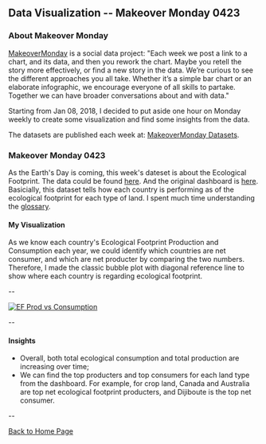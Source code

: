 <head>
  <!-- Global site tag (gtag.js) - Google Analytics -->
<script async src="https://www.googletagmanager.com/gtag/js?id=UA-112502179-1"></script>
<script>
  window.dataLayer = window.dataLayer || [];
  function gtag(){dataLayer.push(arguments);}
  gtag('js', new Date());

  gtag('config', 'UA-112502179-1');
</script>
</head>


## Data Visualization -- Makeover Monday 0423

### About Makeover Monday

[MakeoverMonday](http://www.makeovermonday.co.uk/) is a social data project:
"Each week we post a link to a chart, and its data, and then you rework the chart.
Maybe you retell the story more effectively, or find a new story in the data.
We’re curious to see the different approaches you all take. Whether it’s a simple bar chart or an elaborate infographic, we encourage everyone of all skills to partake.
Together we can have broader conversations about and with data."

Starting from Jan 08, 2018, I decided to put aside one hour on Monday weekly to create some visualization and find some insights from the data.

The datasets are published each week at: [MakeoverMonday Datasets](http://www.makeovermonday.co.uk/data/).

### Makeover Monday 0423

As the Earth's Day is coming, this week's dateset is about the Ecological Footprint. The data could be found [here](https://data.world/makeovermonday/2018w17-ecological-footprint-per-capita). And the original dashboard is [here](http://data.footprintnetwork.org/#/compareCountries?cn=all&type=EFCpc&yr=2013).
Basicially, this dataset tells how each country is performing as of the ecological footprint for each type of land. I spent much time understanding the [glossary](https://www.footprintnetwork.org/resources/glossary/). 

#### My Visualization

As we know each country's Ecological Footprint Production and Consumption each year, we could identify which countries are net consumer, and which are net producter by comparing the two numbers.
Therefore, I made the classic bubble plot with diagonal reference line to show where each country is regarding ecological footprint.  


--  
<div class='tableauPlaceholder' id='viz1524537370420' style='position: relative'>
<noscript><a href='#'>
  <img alt='EF Prod vs Consumption ' src='https:&#47;&#47;public.tableau.com&#47;static&#47;images&#47;Ma&#47;MakeOverMonday0423&#47;EFProdvsConsumption&#47;1_rss.png' style='border: none' />
</a></noscript>
<object class='tableauViz'  style='display:none;'>
  <param name='host_url' value='https%3A%2F%2Fpublic.tableau.com%2F' /> 
  <param name='embed_code_version' value='3' /> 
  <param name='site_root' value='' />
  <param name='name' value='MakeOverMonday0423&#47;EFProdvsConsumption' />
  <param name='tabs' value='no' />
  <param name='toolbar' value='yes' />
  <param name='static_image' value='https:&#47;&#47;public.tableau.com&#47;static&#47;images&#47;Ma&#47;MakeOverMonday0423&#47;EFProdvsConsumption&#47;1.png' /> 
  <param name='animate_transition' value='yes' />
  <param name='display_static_image' value='yes' />
  <param name='display_spinner' value='yes' />
  <param name='display_overlay' value='yes' />
  <param name='display_count' value='yes' />
  <param name='filter' value='publish=yes' />
</object></div>                
<script type='text/javascript'>         
  var divElement = document.getElementById('viz1524537370420');      
  var vizElement = divElement.getElementsByTagName('object')[0];        
  vizElement.style.width='800px';vizElement.style.height='827px';          
  var scriptElement = document.createElement('script');                
  scriptElement.src = 'https://public.tableau.com/javascripts/api/viz_v1.js';     
  vizElement.parentNode.insertBefore(scriptElement, vizElement);               
</script>  

--  

#### Insights 
* Overall, both total ecological consumption and total production are increasing over time;  
* We can find the top producters and top consumers for each land type from the dashboard. For example, for crop land, Canada and Australia are top net ecological footprint producters, and Dijiboute is the top net consumer.  

--  


<a href="https://yudong-94.github.io/personal-website/" title="Back to Home Page">Back to Home Page</a>
